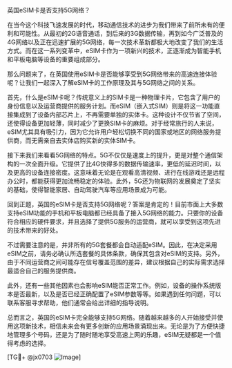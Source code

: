 英国eSIM卡是否支持5G网络？

在当今这个科技飞速发展的时代，移动通信技术的进步为我们带来了前所未有的便利和可能性。从最初的2G语音通话，到后来的3G数据传输，再到如今广泛普及的4G网络以及正在迅速扩展的5G网络，每一次技术革新都极大地改变了我们的生活方式。而在这一系列变革中，eSIM卡作为一项新兴的技术，正逐渐成为智能手机和平板电脑等设备的重要组成部分。

那么问题来了，在英国使用eSIM卡是否能够享受到5G网络带来的高速连接体验呢？让我们一起深入了解eSIM卡的工作原理及其与5G网络之间的关系。

首先，什么是eSIM卡呢？传统意义上的SIM卡是一种物理卡片，它包含了用户的身份信息以及运营商提供的服务计划。而eSIM（嵌入式SIM）则是将这一功能直接集成到了设备内部芯片上，不再需要单独的实体卡。这种设计不仅节省了空间，还使得设备更加轻薄，同时减少了更换SIM卡的麻烦。对于经常旅行的人来说，eSIM尤其具有吸引力，因为它允许用户轻松切换不同的国家或地区的网络服务提供商，而无需亲自去实体店购买新的实体SIM卡。

接下来我们来看看5G网络的特点。5G不仅仅是速度上的提升，更是对整个通信架构的一次全面升级。它提供了比4G快得多的数据传输速率，更低的延迟时间，以及更高的设备连接密度。这意味着无论是在观看高清视频、进行在线游戏还是远程办公时，都能获得更加流畅稳定的体验。此外，5G还为物联网的发展奠定了坚实的基础，使得智能家居、自动驾驶汽车等应用场景成为可能。

回到正题，英国的eSIM卡是否支持5G网络呢？答案是肯定的！目前市面上大多数支持eSIM功能的手机和平板电脑都已经具备了接入5G网络的能力。只要你的设备符合相应的硬件要求，并且选择了提供5G服务的运营商，就可以享受到这项先进的技术带来的好处。

不过需要注意的是，并非所有的5G套餐都会自动适配eSIM。因此，在决定采用eSIM之前，请务必确认所选套餐的具体条款，确保其包含对eSIM的支持。另外，由于不同运营商之间可能存在信号覆盖范围的差异，建议根据自己的实际需求选择最适合自己的服务提供商。

此外，还有一些其他因素也会影响eSIM能否正常工作。例如，设备的操作系统版本是否最新，以及是否已经正确配置了eSIM参数等等。如果遇到任何问题，可以联系客服寻求帮助，他们通常会给出详细的指导说明。

总而言之，英国的eSIM卡完全能够支持5G网络。随着越来越多的人开始接受并使用这项新技术，相信未来会有更多创新的应用场景涌现出来。无论是为了方便快捷地管理多个号码，还是为了随时随地享受高速上网的乐趣，eSIM无疑都是一个值得考虑的选择。

[TG💪+ @jx0703 ![Image](https://github.com/user-attachments/assets/dbca1d08-cadb-493c-b0ec-ad6f7a83f270)]